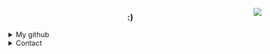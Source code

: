 <p align="right">
  <img 
    src="https://komarev.com/ghpvc/?username=mua1048&label=Profile+VIEWS&color=grey" align="right" />
</p>



<h3 align="center">:)</h3>
<details>
<summary align="">My github</summary>
<p align="center">
  <img src="https://github-readme-stats.vercel.app/api?username=mua1048&title_color=000000&bg_color=ffffff&text_color=000000&locale=kr&hide_border=true&show_icons=true&icon_color=000000&custom_title=">
<p>
</details>
<details>
<summary align="">Contact</summary>
<p align="center">
  <a href="mailto:me@mua.co.kr">me@mua.co.kr</a>
  <br>
  <a href="https://discord.com/app">Mua#1048</a>
<p>
</details>
